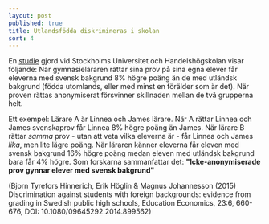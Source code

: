 ```yaml
---
layout: post
published: true
title: Utlandsfödda diskrimineras i skolan
sort: 4
---
```





En [studie](https://ezp.sub.su.se/login?url=http://search.ebscohost.com/login.aspx?direct=true&db=buh&AN=110071015&site=eds-live&scope=site) gjord vid Stockholms Universitet och Handelshögskolan visar följande: När gymnasieläraren rättar sina prov på sina egna elever får eleverna med svensk bakgrund 8% högre poäng än de med utländsk bakgrund (födda utomlands, eller med minst en förälder som är det). När proven rättas anonymiserat försvinner skillnaden mellan de två grupperna helt.

Ett exempel: Lärare A är Linnea och James lärare. När A rättar Linnea och James svenskaprov får Linnea 8% högre poäng än James. När lärare B rättar _samma_ prov - utan att veta vilka eleverna är - får Linnea och James _lika_, men lite lägre poäng. När läraren känner eleverna får eleven med svensk bakgrund 16% högre poäng medan eleven med utländsk bakgrund bara får 4% högre. Som forskarna sammanfattar det: **"Icke-anonymiserade prov gynnar elever med svensk bakgrund"**

(Bjorn Tyrefors Hinnerich, Erik Höglin & Magnus Johannesson (2015) Discrimination against students with foreign backgrounds: evidence from grading in Swedish public high schools, Education Economics, 23:6, 660-676, DOI: 10.1080/09645292.2014.899562)
